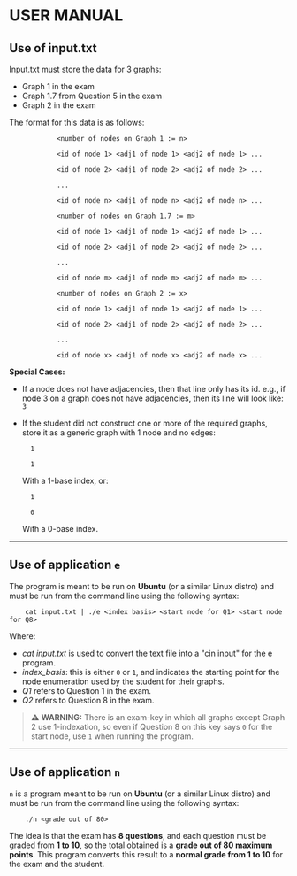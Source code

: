 # USER MANUAL

## Use of input.txt

Input.txt must store the data for 3 graphs:  
- Graph 1 in the exam  
- Graph 1.7 from Question 5 in the exam  
- Graph 2 in the exam  

The format for this data is as follows:  

                <number of nodes on Graph 1 := n>

                <id of node 1> <adj1 of node 1> <adj2 of node 1> ...

                <id of node 2> <adj1 of node 2> <adj2 of node 2> ...

                ...

                <id of node n> <adj1 of node n> <adj2 of node n> ...

                <number of nodes on Graph 1.7 := m>

                <id of node 1> <adj1 of node 1> <adj2 of node 1> ...

                <id of node 2> <adj1 of node 2> <adj2 of node 2> ...

                ...

                <id of node m> <adj1 of node m> <adj2 of node m> ...

                <number of nodes on Graph 2 := x>

                <id of node 1> <adj1 of node 1> <adj2 of node 1> ...

                <id of node 2> <adj1 of node 2> <adj2 of node 2> ...

                ...

                <id of node x> <adj1 of node x> <adj2 of node x> ...


**Special Cases:**  
- If a node does not have adjacencies, then that line only has its id. e.g., if node 3 on a graph does not have adjacencies, then its line will look like:  
  `3`

- If the student did not construct one or more of the required graphs, store it as a generic graph with 1 node and no edges:

        1

        1
  With a 1-base index, or:

        1

        0
  With a 0-base index.
---

## Use of application `e`

The program is meant to be run on **Ubuntu** (or a similar Linux distro) and must be run from the command line using the following syntax:  

        cat input.txt | ./e <index basis> <start node for Q1> <start node for Q8>


Where:  
- *cat input.txt* is used to convert the text file into a "cin input" for the e program.
- *index_basis*: this is either `0` or `1`, and indicates the starting point for the node enumeration used by the student for their graphs.  
- *Q1* refers to Question 1 in the exam.
- *Q2* refers to Question 8 in the exam.

> ⚠️ **WARNING:** There is an exam-key in which all graphs except Graph 2 use 1-indexation, so even if Question 8 on this key says `0` for the start node, use `1` when running the program.

---

## Use of application `n`

`n` is a program meant to be run on **Ubuntu** (or a similar Linux distro) and must be run from the command line using the following syntax:  

        ./n <grade out of 80>


The idea is that the exam has **8 questions**, and each question must be graded from **1 to 10**, so the total obtained is a **grade out of 80 maximum points**. This program converts this result to a **normal grade from 1 to 10** for the exam and the student.
